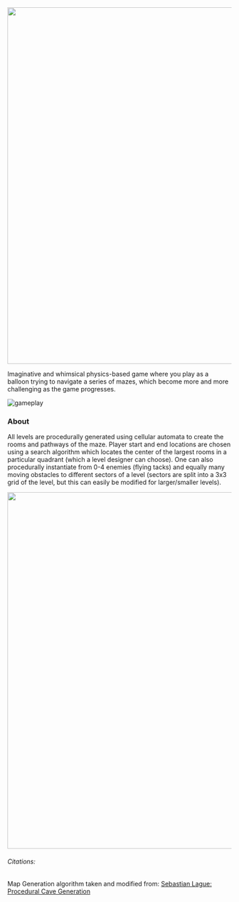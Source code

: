 <img src="https://github.com/cosparks/le_ballon/blob/62ad85d65ad4fa41c3070c73c4a0109aab303526/docs/LeBallonStart.png" width="800">

Imaginative and whimsical physics-based game where you play as a balloon trying to navigate a series of mazes, which become more and more challenging as the game progresses.

![gameplay](https://github.com/cosparks/le_ballon/blob/b5d7b681ef03d24f770b511dcf9f2ddafee50923/docs/Le_Ballon_Gamepay.gif)

### About

All levels are procedurally generated using cellular automata to create the rooms and pathways of the maze.  Player start and end locations are chosen using a search algorithm which locates the center of the largest rooms in a particular quadrant (which a level designer can choose).  One can also procedurally instantiate from 0-4 enemies (flying tacks) and equally many moving obstacles to different sectors of a level (sectors are split into a 3x3 grid of the level, but this can easily be modified for larger/smaller levels).

<img src="https://github.com/cosparks/le_ballon/blob/43e9df346e549bee1085ef6edda86f557a9e341b/docs/InGame1.png" width="800">

###### Citations:
Map Generation algorithm taken and modified from:
[Sebastian Lague: Procedural Cave Generation](https://github.com/SebLague/Procedural-Cave-Generation)
